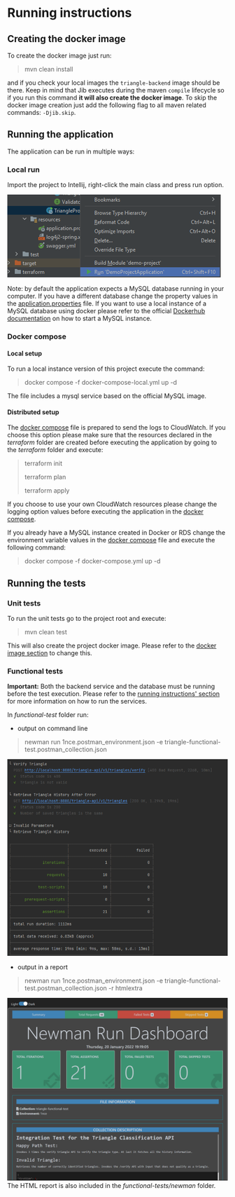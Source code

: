# Running instructions

## Creating the docker image
To create the docker image just run:
> mvn clean install

and if you check your local images the `triangle-backend` image should be there. Keep in mind that Jib executes during the maven `compile` lifecycle so if you run this command **it will also
create the docker image**. To skip the docker image creation just add the following flag to all maven related commands:
`-Djib.skip`.

## Running the application

The application can be run in multiple ways:

### Local run
Import the project to Intellij, right-click the main class and press run option.

![img.png](images/local_run.png)

Note: by default the application expects a MySQL database running in your computer. If you have a different database
change the property values in the [application.properties](../../src/main/resources/application.properties) file.
If you want to use a local instance of a MySQL database using docker please refer to the official [Dockerhub
documentation](https://hub.docker.com/_/mysql) on how to start a MySQL instance.

### Docker compose

#### Local setup
To run a local instance version of this project execute the command:
>docker compose -f docker-compose-local.yml up -d

The file includes a mysql service based on the official MySQL image.

#### Distributed setup

The [docker compose](../../docker-compose.yml) file is prepared to send the logs to CloudWatch. If you choose
this option please make sure that the resources declared in the _terraform_ folder are created before executing
the application by going to the _terraform_ folder and execute:
> terraform init
> 
> terraform plan
> 
> terraform apply

If you choose to use your own CloudWatch resources please change the logging option values before executing the application
in the [docker compose](../../docker-compose.yml).


If you already have a MySQL instance created in Docker or RDS change the environment variable values in 
the [docker compose](../../docker-compose.yml) file and execute the following command:

>docker compose -f docker-compose.yml up -d


## Running the tests

### Unit tests
To run the unit tests go to the project root and execute:
> mvn clean test

This will also create the project docker image. Please refer to the [docker image section](README.md#creating-the-docker-image) to change this.

### Functional tests
**Important:** Both the backend service and the database must be running before the test execution. Please refer to the
[running instructions' section](README.md#running-the-application) for more information on how to run the services.

In _functional-test_ folder run:

* output on command line
> newman run 1nce.postman_environment.json -e triangle-functional-test.postman_collection.json

![img.png](images/report.png)
* output in a report
> newman run 1nce.postman_environment.json -e triangle-functional-test.postman_collection.json -r htmlextra

![img_1.png](images/html.png)
The HTML report is also included in the _functional-tests/newman_ folder.